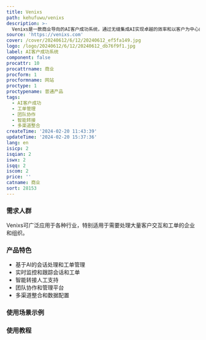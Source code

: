 ```yaml
---
title: Venixs
path: kehufuwu/venixs
description: >-
  Venixs是一款商业导向的AI客户成功系统，通过无缝集成AI实现卓越的效率和以客户为中心的成功。它重新定义了成功作为持续发展的演变。Venixs提供无缝的支持体验，通过自然直观的交互方式，简化问题解决流程，提供智能的工作流程管理和协作，为团队带来卓越的效率，同时提供定制化的AI响应，满足特定业务需求。定价灵活透明，适应不同规模的团队需求。
source: 'https://venixs.com'
cover: /cover/20240612/6/12/20240612_ef5fa149.jpg
logo: /logo/20240612/6/12/20240612_db76f9f1.jpg
label: AI客户成功系统
component: false
procattr: 10
procattrname: 商业
procform: 1
procformname: 网站
proctype: 1
proctypename: 普通产品
tags:
  - AI客户成功
  - 工单管理
  - 团队协作
  - 智能转接
  - 多渠道整合
createTime: '2024-02-20 11:43:39'
updateTime: '2024-02-20 15:37:36'
lang: en
isicp: 2
isqian: 2
iswx: 2
isqq: 2
iscom: 2
price: ''
catname: 商业
sort: 28153
---
```




### 需求人群
Venixs可广泛应用于各种行业，特别适用于需要处理大量客户交互和工单的企业和组织。

### 产品特色
- 基于AI的会话处理和工单管理
- 实时监控和跟踪会话和工单
- 智能转接人工支持
- 团队协作和管理平台
- 多渠道整合和数据配置

### 使用场景示例


### 使用教程


  
